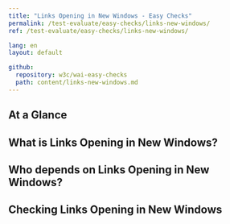 ```yaml
---
title: "Links Opening in New Windows - Easy Checks"
permalink: /test-evaluate/easy-checks/links-new-windows/
ref: /test-evaluate/easy-checks/links-new-windows/

lang: en
layout: default

github:
  repository: w3c/wai-easy-checks
  path: content/links-new-windows.md
---
```


## At a Glance

## What is Links Opening in New Windows?

## Who depends on Links Opening in New Windows?

## Checking Links Opening in New Windows
